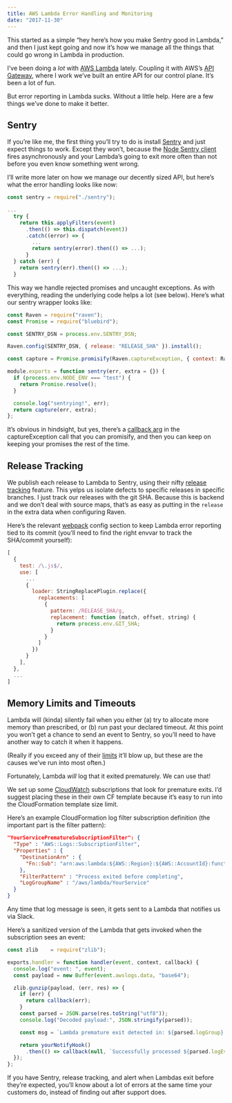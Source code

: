 ```yaml
---
title: AWS Lambda Error Handling and Monitoring
date: "2017-11-30"
---
```


This started as a simple “hey here’s how you make Sentry good in Lambda,” and then
I just kept going and now it’s how we manage all the things that could go wrong in
Lambda in production.

I’ve been doing a <em>lot</em> with <a href="https://aws.amazon.com/lambda/">AWS Lambda</a> lately. Coupling 
it with AWS’s <a href="https://aws.amazon.com/api-gateway/">API Gateway</a>, where 
I work we’ve built an entire API for our control plane. It’s been a lot of fun.

But error reporting in Lambda sucks. Without a little help. Here are a few things we’ve
done to make it better.

## Sentry

If you’re like me, the first thing you’ll try to do is install <a href="https://sentry.io/welcome/">Sentry</a> 
and just expect things to work. Except they won’t, because the <a href="https://github.com/getsentry/raven-node">Node Sentry client</a>
fires asynchronously and your Lambda’s going to exit more often than not before you even know something went
wrong.

I’ll write more later on how we manage our decently sized API, but here’s what the
error handling looks like now:

```js
const sentry = require("./sentry");

...
  try {
    return this.applyFilters(event)
      .then(() => this.dispatch(event))
      .catch((error) => {
        ...
        return sentry(error).then(() => ...);
      }
  } catch (err) { 
    return sentry(err).then(() => ...);
  }

```

This way we handle rejected promises and uncaught exceptions.  As with everything, 
reading the underlying code helps a lot (see below). Here’s what our sentry
wrapper looks like:

```js
const Raven = require("raven");
const Promise = require("bluebird");

const SENTRY_DSN = process.env.SENTRY_DSN;

Raven.config(SENTRY_DSN, { release: "RELEASE_SHA" }).install();

const capture = Promise.promisify(Raven.captureException, { context: Raven });

module.exports = function sentry(err, extra = {}) {
  if (process.env.NODE_ENV === "test") {
    return Promise.resolve();
  }

  console.log("sentrying!", err);
  return capture(err, extra);
};
```

It’s obvious in hindsight, but yes, there’s a <a href="https://github.com/getsentry/raven-node/blob/master/lib/client.js#L355">callback arg</a>
in the captureException call that you can promisify, and then you can keep on 
keeping your promises the rest of the time.

## Release Tracking

We publish each release to Lambda to Sentry, using their nifty <a href="https://docs.sentry.io/learn/releases/">release tracking</a> 
feature. This yelps us isolate defects to specific releases in specific branches. I just track our releases
with the git SHA. Because this is backend and we don’t deal with source maps, that’s as easy
as putting in the <code>release</code> in the extra data when configuring Raven.

Here’s the relevant <a href="https://webpack.js.org/">webpack</a> config section to keep Lambda error reporting 
tied to its commit (you’ll need to find the right envvar to track the SHA/commit yourself):

```js
[
  {
    test: /\.js$/,
    use: [
      ...
      {
        loader: StringReplacePlugin.replace({
          replacements: [
            {
              pattern: /RELEASE_SHA/g,
              replacement: function (match, offset, string) {
                return process.env.GIT_SHA;
              }
            }
          ]
        })
      }
    ],
  },
  ...
]
```

## Memory Limits and Timeouts

Lambda will (kinda) silently fail when you either (a) try to allocate more memory
than prescribed, or (b) run past your declared timeout. At this point you won’t 
get a chance to send an event to Sentry, so you’ll need to have another way to 
catch it when it happens.

(Really if you exceed any of their <a href="http://docs.aws.amazon.com/lambda/latest/dg/limits.html">limits</a>
it’ll blow up, but these are the causes we’ve run into most often.)

Fortunately, Lambda <em>will</em> log that it exited prematurely. We can use that!

We set up some <a href="https://aws.amazon.com/cloudwatch/">CloudWatch</a> subscriptions 
that look for premature exits. I’d suggest placing these in their own CF template 
because it’s easy to run into the CloudFormation template size limit.

Here’s an example CloudFormation log filter subscription definition (the 
important part is the filter pattern):

```json
"YourServicePrematureSubscriptionFilter": {
  "Type" : "AWS::Logs::SubscriptionFilter",
  "Properties" : {
    "DestinationArn" : {
      "Fn::Sub": "arn:aws:lambda:${AWS::Region}:${AWS::AccountId}:function:premature-catcher"
    },
    "FilterPattern" : "Process exited before completing",
    "LogGroupName" : "/aws/lambda/YourService"
  }
}
```

Any time that log message is seen, it gets sent to a Lambda that notifies us via 
Slack.

Here’s a sanitized version of the Lambda that gets invoked when the subscription
sees an event:

```js
const zlib    = require("zlib");

exports.handler = function handler(event, context, callback) {
  console.log("event: ", event);
  const payload = new Buffer(event.awslogs.data, "base64");

  zlib.gunzip(payload, (err, res) => {
    if (err) {
      return callback(err);
    }
    const parsed = JSON.parse(res.toString("utf8"));
    console.log("Decoded payload:", JSON.stringify(parsed));

    const msg = `Lambda premature exit detected in: ${parsed.logGroup} / ${parsed.logStream}`;

    return yourNotifyHook()
      .then(() => callback(null, `Successfully processed ${parsed.logEvents.length} log events.`));
  });
};
```

If you have Sentry, release tracking, and alert when Lambdas exit before they’re 
expected, you’ll know about a lot of errors at the same time your customers do,
instead of finding out after support does.

